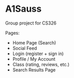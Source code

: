 # A1Sauss
Group project for CS326

Pages:
- Home Page (Search)
- Social Feed
- Login (register + sign in)
- Profile / My Account
- Class (rating, reviews, etc.)
- Search Results Page